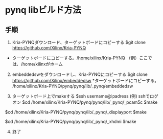 # pynq libビルド方法

## 手順
1. Kria-PYNQダウンロード、ターゲットボードにコピーする
$git clone https://github.com/Xilinx/Kria-PYNQ
* ターゲットボードにコピーする。/home/xilinx/Kria-PYNQ  （例）ここでは、/home/xilinxがホーム

2. embeddedswをダウンロードし、Kria-PYNQにコピーする
$git clone https://github.com/Xilinx/embeddedsw
*ターゲットボードにコピーする。 /home/xilinx/Kria-PYNQ/pynq/pynq/lib/_pynq/embeddedsw

3. ターゲットボード上でmakeする
$ssh username@ipadress (例) sshでログオン
$cd /home/xilinx/Kria-PYNQ/pynq/pynq/lib/_pynq/_pcam5c
$make

$cd /home/xilinx/Kria-PYNQ/pynq/pynq/lib/_pynq/_displayport
$make

$cd /home/xilinx/Kria-PYNQ/pynq/pynq/lib/_pynq/_xhdmi
$make

4. 終了

